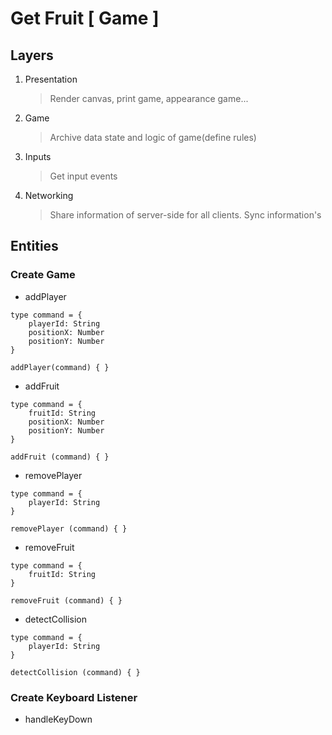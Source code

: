 # Get Fruit [ Game ]

## Layers

1. Presentation

   > Render canvas, print game, appearance game...

2. Game

   > Archive data state and logic of game(define rules)

3. Inputs

   > Get input events

4. Networking

   > Share information of server-side for all clients. Sync information's

## Entities

### Create Game

- addPlayer

```
type command = {
    playerId: String
    positionX: Number
    positionY: Number
}

addPlayer(command) { }
```

- addFruit

```
type command = {
    fruitId: String
    positionX: Number
    positionY: Number
}

addFruit (command) { }
```

- removePlayer

```
type command = {
    playerId: String
}

removePlayer (command) { }
```

- removeFruit

```
type command = {
    fruitId: String
}

removeFruit (command) { }
```

- detectCollision

```
type command = {
    playerId: String
}

detectCollision (command) { }
```

### Create Keyboard Listener

- handleKeyDown
>